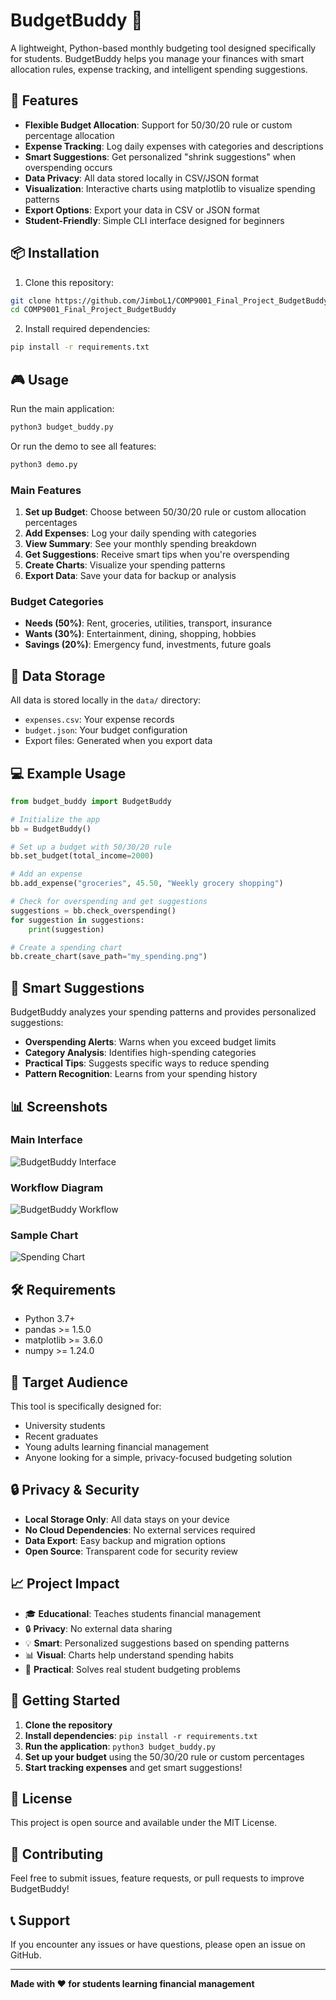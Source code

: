 # BudgetBuddy 🎯

A lightweight, Python-based monthly budgeting tool designed specifically for students. BudgetBuddy helps you manage your finances with smart allocation rules, expense tracking, and intelligent spending suggestions.

## 🚀 Features

- **Flexible Budget Allocation**: Support for 50/30/20 rule or custom percentage allocation
- **Expense Tracking**: Log daily expenses with categories and descriptions
- **Smart Suggestions**: Get personalized "shrink suggestions" when overspending occurs
- **Data Privacy**: All data stored locally in CSV/JSON format
- **Visualization**: Interactive charts using matplotlib to visualize spending patterns
- **Export Options**: Export your data in CSV or JSON format
- **Student-Friendly**: Simple CLI interface designed for beginners

## 📦 Installation

1. Clone this repository:
```bash
git clone https://github.com/JimboL1/COMP9001_Final_Project_BudgetBuddy.git
cd COMP9001_Final_Project_BudgetBuddy
```

2. Install required dependencies:
```bash
pip install -r requirements.txt
```

## 🎮 Usage

Run the main application:
```bash
python3 budget_buddy.py
```

Or run the demo to see all features:
```bash
python3 demo.py
```

### Main Features

1. **Set up Budget**: Choose between 50/30/20 rule or custom allocation percentages
2. **Add Expenses**: Log your daily spending with categories
3. **View Summary**: See your monthly spending breakdown
4. **Get Suggestions**: Receive smart tips when you're overspending
5. **Create Charts**: Visualize your spending patterns
6. **Export Data**: Save your data for backup or analysis

### Budget Categories

- **Needs (50%)**: Rent, groceries, utilities, transport, insurance
- **Wants (30%)**: Entertainment, dining, shopping, hobbies
- **Savings (20%)**: Emergency fund, investments, future goals

## 💾 Data Storage

All data is stored locally in the `data/` directory:
- `expenses.csv`: Your expense records
- `budget.json`: Your budget configuration
- Export files: Generated when you export data

## 💻 Example Usage

```python
from budget_buddy import BudgetBuddy

# Initialize the app
bb = BudgetBuddy()

# Set up a budget with 50/30/20 rule
bb.set_budget(total_income=2000)

# Add an expense
bb.add_expense("groceries", 45.50, "Weekly grocery shopping")

# Check for overspending and get suggestions
suggestions = bb.check_overspending()
for suggestion in suggestions:
    print(suggestion)

# Create a spending chart
bb.create_chart(save_path="my_spending.png")
```

## 🧠 Smart Suggestions

BudgetBuddy analyzes your spending patterns and provides personalized suggestions:

- **Overspending Alerts**: Warns when you exceed budget limits
- **Category Analysis**: Identifies high-spending categories
- **Practical Tips**: Suggests specific ways to reduce spending
- **Pattern Recognition**: Learns from your spending history

## 📊 Screenshots

### Main Interface
![BudgetBuddy Interface](budgetbuddy_clean_screenshot.png)

### Workflow Diagram
![BudgetBuddy Workflow](budgetbuddy_flowchart.png)

### Sample Chart
![Spending Chart](demo_spending_chart.png)

## 🛠️ Requirements

- Python 3.7+
- pandas >= 1.5.0
- matplotlib >= 3.6.0
- numpy >= 1.24.0

## 🎯 Target Audience

This tool is specifically designed for:
- University students
- Recent graduates
- Young adults learning financial management
- Anyone looking for a simple, privacy-focused budgeting solution

## 🔒 Privacy & Security

- **Local Storage Only**: All data stays on your device
- **No Cloud Dependencies**: No external services required
- **Data Export**: Easy backup and migration options
- **Open Source**: Transparent code for security review

## 📈 Project Impact

- 🎓 **Educational**: Teaches students financial management
- 🔒 **Privacy**: No external data sharing
- 💡 **Smart**: Personalized suggestions based on spending patterns
- 📊 **Visual**: Charts help understand spending habits
- 🎯 **Practical**: Solves real student budgeting problems

## 🚀 Getting Started

1. **Clone the repository**
2. **Install dependencies**: `pip install -r requirements.txt`
3. **Run the application**: `python3 budget_buddy.py`
4. **Set up your budget** using the 50/30/20 rule or custom percentages
5. **Start tracking expenses** and get smart suggestions!

## 📝 License

This project is open source and available under the MIT License.

## 🤝 Contributing

Feel free to submit issues, feature requests, or pull requests to improve BudgetBuddy!

## 📞 Support

If you encounter any issues or have questions, please open an issue on GitHub.

---

**Made with ❤️ for students learning financial management**
